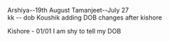 Arshiya--19th August
Tamanjeet--July 27   
kk -- dob
Koushik adding DOB changes after kishore


Kishore - 01/01
I am shy to tell my DOB

